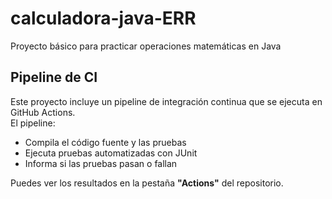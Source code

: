 # calculadora-java-ERR
Proyecto básico para practicar operaciones matemáticas en Java


## Pipeline de CI

Este proyecto incluye un pipeline de integración continua que se ejecuta en GitHub Actions.  
El pipeline:
- Compila el código fuente y las pruebas
- Ejecuta pruebas automatizadas con JUnit
- Informa si las pruebas pasan o fallan  

Puedes ver los resultados en la pestaña **"Actions"** del repositorio.
